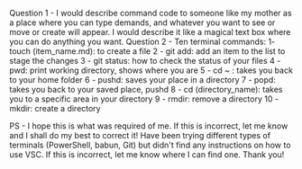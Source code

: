 Question 1 - I would describe command code to someone like my mother as a place where you can type demands, and whatever you want to see or move or create will appear. I would describe it like a magical text box where you can do anything you want.
Question 2 - Ten terminal commands:
1- touch (item_name.md): to create a file
2 - git add: add an item to the list to stage the changes
3 - git status: how to check the status of your files
4 - pwd: print working directory, shows where you are
5 - cd ~ : takes you back to your home folder
6 - pushd: saves your place in a directory
7 - popd: takes you back to your saved place, pushd
8 - cd (directory_name): takes you to a specific area in your directory
9 - rmdir: remove a directory
10 - mkdir: create a directory

PS - I hope this is what was required of me. If this is incorrect, let me know and I shall do my best to correct it! Have been trying different types of terminals (PowerShell, babun, Git) but didn't find any instructions on how to use VSC. If this is incorrect, let me know where I can find one. Thank you!